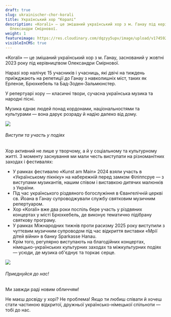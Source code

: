 ```yaml
---
draft: true
slug: ukrainischer-chor-korali
title: Український хор "Коралі"
description: «Korali» — це змішаний український хор з м. Ганау під керівництвом
  Олександри Смірнової.
weight: 1
featureimage: https://res.cloudinary.com/dqzyy5upv/image/upload/v1745925954/5_qhvfuq.jpg
visibleInCMS: true
---
```

«Korali» — це змішаний український хор з м. Ганау, заснований у жовтні 2023 року під керівництвом Олександри Смірнової.

Наразі хор налічує 15 учасників і учасниць, які двічі на тиждень приїжджають на репетиції до Ганау з навколишніх міст, таких як Ерлензе, Брюхкебель та Бад-Зоден-Зальмюнстер.

У репертуарі хору — класичні твори, сучасна українська музика та народні пісні.

Музика єднає людей понад кордонами, національностями та культурами — вона дарує розраду й надію далеко від дому.

![](https://res.cloudinary.com/dqzyy5upv/image/upload/v1745926006/1_xe056j.jpg)

###### Виступи та участь у подіях

Хор активний не лише у творчому, а й у соціальному та культурному житті. З моменту заснування ми мали честь виступати на різноманітних заходах і фестивалях:

* У рамках фестивалю «Kunst am Main» 2024  взяли участь в «Українському пікніку» на набережній перед замком Філіппсруе — з виступами музикантів, нашим співом і виставкою дитячих малюнків з України.
* Під час українського різдвяного богослужіння в Євангелічній церкві св. Йоана в Ганау  супроводжували службу святковим музичним репертуаром.
* Хор «Korali» вже два роки поспіль бере участь у різдвяних концертах у місті Брюхкебель, де виконує тематично підібрану святкову програму.
* У рамках Міжнародних тижнів проти расизму 2025 року виступили з чуттєвим музичним супроводом під час відкриття виставки «Мрії дітей війни» в банку Sparkasse Hanau.
* Крім того, регулярно виступають на благодійних концертах, німецько-українських культурних заходах та міжкультурних подіях — усюди, де музика об'єднує та торкає серце.

![](https://res.cloudinary.com/dqzyy5upv/image/upload/v1745926016/2_jagcwo.jpg)

###### Приєднуйся до нас!

Ми завжди раді новим обличчям!

Не маєш досвіду у хорі? Не проблема! Якщо ти любиш співати й хочеш стати частиною відкритої, дружньої українсько-німецької спільноти — тобі до нас.


